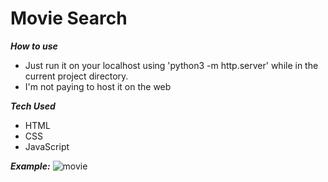 # Movie Search
***How to use***
- Just run it on your localhost using 'python3 -m http.server' while in the current project directory.
- I'm not paying to host it on the web

***Tech Used***
- HTML
- CSS
- JavaScript

***Example:***
![movie](https://user-images.githubusercontent.com/90025836/222372961-1a44cf8f-e4ee-40a5-bd9f-2ff38f76c05f.png)
